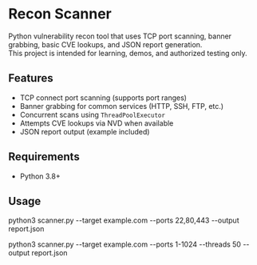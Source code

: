 # Recon Scanner

Python vulnerability recon tool that uses TCP port scanning, banner grabbing, basic CVE lookups, and JSON report generation.  
This project is intended for learning, demos, and authorized testing only.


## Features

- TCP connect port scanning (supports port ranges)
- Banner grabbing for common services (HTTP, SSH, FTP, etc.)
- Concurrent scans using `ThreadPoolExecutor`
- Attempts CVE lookups via NVD when available
- JSON report output (example included)

## Requirements

- Python 3.8+

## Usage

python3 scanner.py --target example.com --ports 22,80,443 --output report.json

python3 scanner.py --target example.com --ports 1-1024 --threads 50 --output report.json
